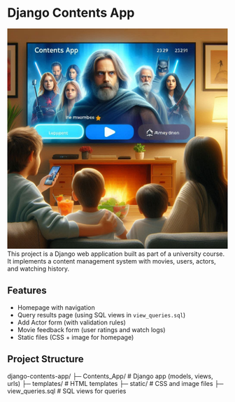 # Django Contents App
![Homepage Screenshot](static/home_screen.jpg)
This project is a Django web application built as part of a university course.  
It implements a content management system with movies, users, actors, and watching history.

## Features
- Homepage with navigation
- Query results page (using SQL views in `view_queries.sql`)
- Add Actor form (with validation rules)
- Movie feedback form (user ratings and watch logs)
- Static files (CSS + image for homepage)

## Project Structure
django-contents-app/
├─ Contents_App/ # Django app (models, views, urls)
├─ templates/ # HTML templates
├─ static/ # CSS and image files
├─ view_queries.sql # SQL views for queries
